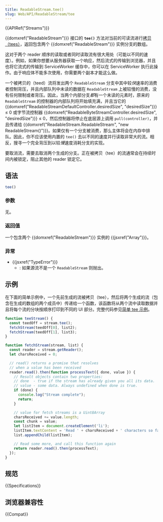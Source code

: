 ```yaml
---
title: ReadableStream.tee()
slug: Web/API/ReadableStream/tee
---
```


{{APIRef("Streams")}}

{{domxref("ReadableStream")}} 接口的 **`tee()`** 方法对当前的可读流进行[拷贝（tees）](https://streams.spec.whatwg.org/#tee-a-readable-stream)，返回包含两个 {{domxref("ReadableStream")}} 实例分支的数组。

这对于两个 reader 顺序的读取或者同时读取流有很大用处（可能以不同的速度）。例如，如果你想要从服务器获取一个响应，然后流式的传输到浏览器，并且也将它流式的传输到 ServiceWorker 缓存中，你可以在 ServiceWorker 执行此操作。由于响应体不能多次使用，你需要两个副本才能这么做。

一个被拷贝的（teed）流将发出两个 `ReadableStream` 分支中其中较*快*速率的消费者控制背压，并且内部队列中未读的数据在 `ReadableStream` 上被较慢的消费，没有任何限制或者背压。因此，当两个内部分支*都*有一个未读的元素时，原来的 `ReadableStream` 的控制器的内部队列将开始填充满，并且当它的 {{domxref("ReadableStreamDefaultController.desiredSize", "desiredSize")}} ≤ 0 或字节流控制器 {{domxref("ReadableByteStreamController.desiredSize", "desiredSize")}} ≤ 0，然后控制器将停止在底层源上调用 `pull(controller)`，并且传递给 {{domxref("ReadableStream.ReadableStream", "new ReadableStream()")}}。如果仅有一个分支被消费，那么主体将会在内存中排队。因此，你不应该使用内置的 `tee()` 去以不同的速度并行读取非常大的流。相反，搜寻一个完全背压到以较*慢*速度消耗分支的实现。

要取消流，需要去取消两个生成的分支。正在被拷贝（tee）的流通常会在持续时间内被锁定，阻止其他的 reader 锁定它。

## 语法

```js
tee()
```

### 参数

无。

### 返回值

一个包含两个 {{domxref("ReadableStream")}} 实例的 {{jsxref("Array")}}。

### 异常

- {{jsxref("TypeError")}}
  - : 如果源流不是一个 `ReadableStream` 则抛出。

## 示例

在下面的简单示例中，一个先前生成的流被拷贝（tee），然后将两个生成的流（包含在生成的数组的两个成员中）传递给一个函数，该函数将从两个流中读取数据并且将每个流的分块按顺序打印到不同的 UI 部分。完整代码参见[简单 tee 示例](https://mdn.github.io/dom-examples/streams/simple-tee-example/)。

```js
function teeStream() {
  const teedOff = stream.tee();
  fetchStream(teedOff[0], list2);
  fetchStream(teedOff[1], list3);
}

function fetchStream(stream, list) {
  const reader = stream.getReader();
  let charsReceived = 0;

  // read() returns a promise that resolves
  // when a value has been received
  reader.read().then(function processText({ done, value }) {
    // Result objects contain two properties:
    // done  - true if the stream has already given you all its data.
    // value - some data. Always undefined when done is true.
    if (done) {
      console.log("Stream complete");
      return;
    }

    // value for fetch streams is a Uint8Array
    charsReceived += value.length;
    const chunk = value;
    let listItem = document.createElement('li');
    listItem.textContent = 'Read ' + charsReceived + ' characters so far. Current chunk = ' + chunk;
    list.appendChild(listItem);

    // Read some more, and call this function again
    return reader.read().then(processText);
  });
}
```

## 规范

{{Specifications}}

## 浏览器兼容性

{{Compat}}
